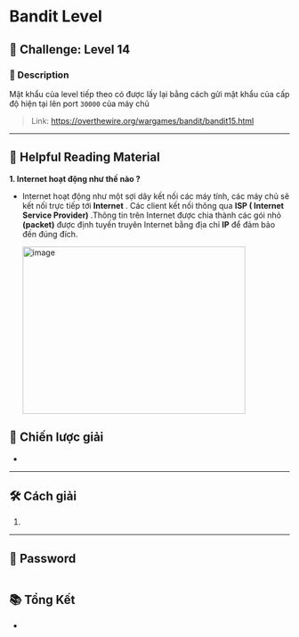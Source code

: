 # Bandit Level

## 🧩 Challenge: Level 14

### 📝 Description
Mật khẩu của level tiếp theo có được lấy lại bằng cách gửi mật khẩu của cấp độ hiện tại lên port `30000` của máy chủ

> Link: https://overthewire.org/wargames/bandit/bandit15.html

---

## 📖 Helpful Reading Material
**1. Internet hoạt động như thế nào ?**
- Internet hoạt động như một sợi dây kết nối các máy tính, các máy chủ sẽ kết nối trực tiếp tới **Internet** . Các client kết nối thông qua **ISP ( Internet Service Provider)** .Thông tin trên Internet được chia thành các gói nhỏ **(packet)** được định tuyến truyên Internet bằng địa chỉ **IP** để đảm bảo đến đúng đích.
  
  <img width="400" height="300" alt="image" src="https://github.com/user-attachments/assets/92a04303-93a0-468d-a7be-9f1e5f4a5f09" />

  

## 🧠 Chiến lược giải
- 

---

## 🛠️ Cách giải

1. 
---

## 🏁 Password

```

```

## 📚 Tổng Kết
  - 
